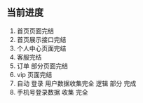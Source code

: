 ## 当前进度

1. 首页页面完结
2. 首页展示接口完结
3. 个人中心页面完结
4. 客服完结
5. 订单 部分页面完结
6. vip 页面完结
7. 自动 登录 用户数据收集完全 逻辑 部分 完成
8. 手机号登录数据 收集 完全

